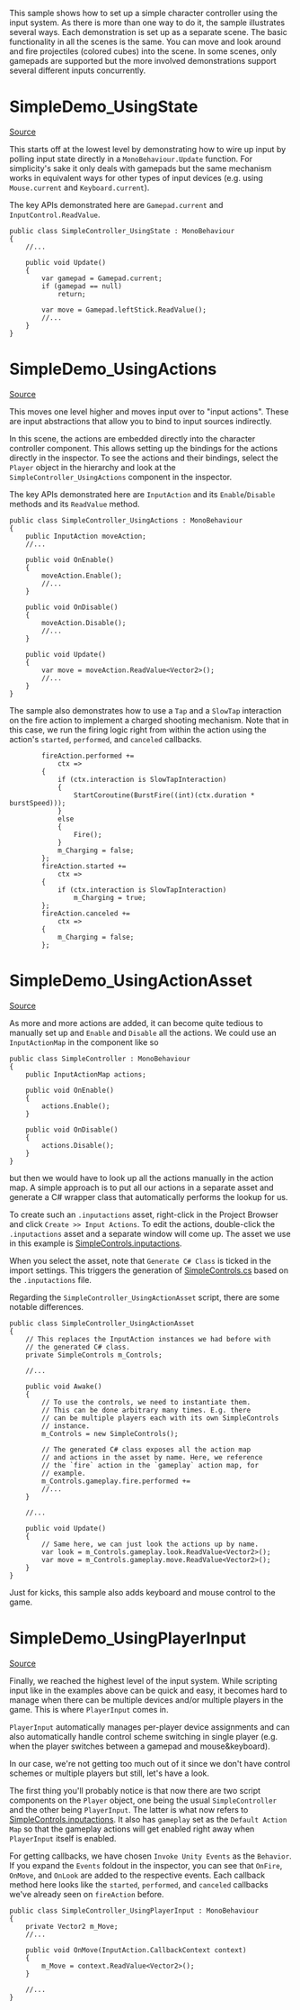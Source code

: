 This sample shows how to set up a simple character controller using the input system. As there is more than one way to do it, the sample illustrates several ways. Each demonstration is set up as a separate scene. The basic functionality in all the scenes is the same. You can move and look around and fire projectiles (colored cubes) into the scene. In some scenes, only gamepads are supported but the more involved demonstrations support several different inputs concurrently.

# SimpleDemo_UsingState

[Source](./SimpleController_UsingState.cs)

This starts off at the lowest level by demonstrating how to wire up input by polling input state directly in a `MonoBehaviour.Update` function. For simplicity's sake it only deals with gamepads but the same mechanism works in equivalent ways for other types of input devices (e.g. using `Mouse.current` and `Keyboard.current`).

The key APIs demonstrated here are `Gamepad.current` and `InputControl.ReadValue`.

```CSharp
public class SimpleController_UsingState : MonoBehaviour
{
    //...

    public void Update()
    {
        var gamepad = Gamepad.current;
        if (gamepad == null)
            return;

        var move = Gamepad.leftStick.ReadValue();
        //...
    }
}
```

# SimpleDemo_UsingActions

[Source](./SimpleController_UsingActions.cs)

This moves one level higher and moves input over to "input actions". These are input abstractions that allow you to bind to input sources indirectly.

In this scene, the actions are embedded directly into the character controller component. This allows setting up the bindings for the actions directly in the inspector. To see the actions and their bindings, select the `Player` object in the hierarchy and look at the `SimpleController_UsingActions` component in the inspector.

The key APIs demonstrated here are `InputAction` and its `Enable`/`Disable` methods and its `ReadValue` method.

```CSharp
public class SimpleController_UsingActions : MonoBehaviour
{
    public InputAction moveAction;
    //...

    public void OnEnable()
    {
        moveAction.Enable();
        //...
    }

    public void OnDisable()
    {
        moveAction.Disable();
        //...
    }

    public void Update()
    {
        var move = moveAction.ReadValue<Vector2>();
        //...
    }
}
```

The sample also demonstrates how to use a `Tap` and a `SlowTap` interaction on the fire action to implement a charged shooting mechanism. Note that in this case, we run the firing logic right from within the action using the action's `started`, `performed`, and `canceled` callbacks.

```CSharp
        fireAction.performed +=
            ctx =>
        {
            if (ctx.interaction is SlowTapInteraction)
            {
                StartCoroutine(BurstFire((int)(ctx.duration * burstSpeed)));
            }
            else
            {
                Fire();
            }
            m_Charging = false;
        };
        fireAction.started +=
            ctx =>
        {
            if (ctx.interaction is SlowTapInteraction)
                m_Charging = true;
        };
        fireAction.canceled +=
            ctx =>
        {
            m_Charging = false;
        };
```

# SimpleDemo_UsingActionAsset

[Source](./SimpleController_UsingActionAsset.cs)

As more and more actions are added, it can become quite tedious to manually set up and `Enable` and `Disable` all the actions. We could use an `InputActionMap` in the component like so

```CSharp
public class SimpleController : MonoBehaviour
{
    public InputActionMap actions;

    public void OnEnable()
    {
        actions.Enable();
    }

    public void OnDisable()
    {
        actions.Disable();
    }
}
```

but then we would have to look up all the actions manually in the action map. A simple approach is to put all our actions in a separate asset and generate a C# wrapper class that automatically performs the lookup for us.

To create such an `.inputactions` asset, right-click in the Project Browser and click `Create >> Input Actions`. To edit the actions, double-click the `.inputactions` asset and a separate window will come up. The asset we use in this example is [SimpleControls.inputactions](SimpleControls.inputactions).

When you select the asset, note that `Generate C# Class` is ticked in the import settings. This triggers the generation of [SimpleControls.cs](SimpleControls.cs) based on the `.inputactions` file.

Regarding the `SimpleController_UsingActionAsset` script, there are some notable differences.

```CSharp
public class SimpleController_UsingActionAsset
{
    // This replaces the InputAction instances we had before with
    // the generated C# class.
    private SimpleControls m_Controls;

    //...

    public void Awake()
    {
        // To use the controls, we need to instantiate them.
        // This can be done arbitrary many times. E.g. there
        // can be multiple players each with its own SimpleControls
        // instance.
        m_Controls = new SimpleControls();

        // The generated C# class exposes all the action map
        // and actions in the asset by name. Here, we reference
        // the `fire` action in the `gameplay` action map, for
        // example.
        m_Controls.gameplay.fire.performed +=
        //...
    }

    //...

    public void Update()
    {
        // Same here, we can just look the actions up by name.
        var look = m_Controls.gameplay.look.ReadValue<Vector2>();
        var move = m_Controls.gameplay.move.ReadValue<Vector2>();
    }
}
```

Just for kicks, this sample also adds keyboard and mouse control to the game.

# SimpleDemo_UsingPlayerInput

[Source](./SimpleController_UsingPlayerInput.cs)

Finally, we reached the highest level of the input system. While scripting input like in the examples above can be quick and easy, it becomes hard to manage when there can be multiple devices and/or multiple players in the game. This is where `PlayerInput` comes in.

`PlayerInput` automatically manages per-player device assignments and can also automatically handle control scheme switching in single player (e.g. when the player switches between a gamepad and mouse&keyboard).

In our case, we're not getting too much out of it since we don't have control schemes or multiple players but still, let's have a look.

The first thing you'll probably notice is that now there are two script components on the `Player` object, one being the usual `SimpleController` and the other being `PlayerInput`. The latter is what now refers to [SimpleControls.inputactions](SimpleControls.inputactions). It also has `gameplay` set as the `Default Action Map` so that the gameplay actions will get enabled right away when `PlayerInput` itself is enabled.

For getting callbacks, we have chosen `Invoke Unity Events` as the `Behavior`. If you expand the `Events` foldout in the inspector, you can see that `OnFire`, `OnMove`, and `OnLook` are added to the respective events. Each callback method here looks like the `started`, `performed`, and `canceled` callbacks we've already seen on `fireAction` before.

```CSharp
public class SimpleController_UsingPlayerInput : MonoBehaviour
{
    private Vector2 m_Move;
    //...

    public void OnMove(InputAction.CallbackContext context)
    {
        m_Move = context.ReadValue<Vector2>();
    }

    //...
}
```
